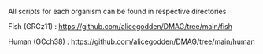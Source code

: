 All scripts for each organism can be found in respective directories

Fish (GRCz11) : https://github.com/alicegodden/DMAG/tree/main/fish

Human (GCch38) : https://github.com/alicegodden/DMAG/tree/main/human
